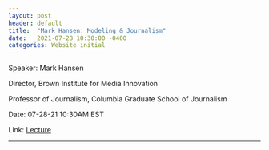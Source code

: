 ```yaml
---
layout: post
header: default
title:  "Mark Hansen: Modeling & Journalism"
date:   2021-07-28 10:30:00 -0400
categories: Website initial
---
```


Speaker: Mark Hansen

Director, Brown Institute for Media Innovation

Professor of Journalism, Columbia Graduate School of Journalism

Date: 07-28-21 10:30AM EST

Link: [Lecture](https://columbiauniversity.zoom.us/j/93079929576?pwd=K1d1WHFjempUcUNsWHZFNHlQc2N5UT09)



______
